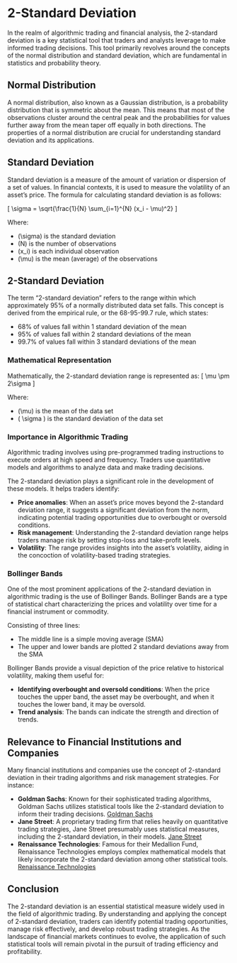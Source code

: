 # 2-Standard Deviation

In the realm of algorithmic trading and financial analysis, the 2-standard deviation is a key statistical tool that traders and analysts leverage to make informed trading decisions. This tool primarily revolves around the concepts of the normal distribution and standard deviation, which are fundamental in statistics and probability theory.

## Normal Distribution

A normal distribution, also known as a Gaussian distribution, is a probability distribution that is symmetric about the mean. This means that most of the observations cluster around the central peak and the probabilities for values further away from the mean taper off equally in both directions. The properties of a normal distribution are crucial for understanding standard deviation and its applications.

## Standard Deviation

Standard deviation is a measure of the amount of variation or dispersion of a set of values. In financial contexts, it is used to measure the volatility of an asset’s price. The formula for calculating standard deviation is as follows:

\[ \sigma = \sqrt{\frac{1}{N} \sum_{i=1}^{N} (x_i - \mu)^2} \]

Where:
- \(\sigma\) is the standard deviation
- \(N\) is the number of observations
- \(x_i\) is each individual observation
- \(\mu\) is the mean (average) of the observations

## 2-Standard Deviation

The term “2-standard deviation” refers to the range within which approximately 95% of a normally distributed data set falls. This concept is derived from the empirical rule, or the 68-95-99.7 rule, which states:
- 68% of values fall within 1 standard deviation of the mean
- 95% of values fall within 2 standard deviations of the mean
- 99.7% of values fall within 3 standard deviations of the mean

### Mathematical Representation

Mathematically, the 2-standard deviation range is represented as:
\[ \mu \pm 2\sigma \]

Where:
- \(\mu\) is the mean of the data set
- \( \sigma \) is the standard deviation of the data set

### Importance in Algorithmic Trading

Algorithmic trading involves using pre-programmed trading instructions to execute orders at high speed and frequency. Traders use quantitative models and algorithms to analyze data and make trading decisions. 

The 2-standard deviation plays a significant role in the development of these models. It helps traders identify:
- **Price anomalies**: When an asset’s price moves beyond the 2-standard deviation range, it suggests a significant deviation from the norm, indicating potential trading opportunities due to overbought or oversold conditions.
- **Risk management**: Understanding the 2-standard deviation range helps traders manage risk by setting stop-loss and take-profit levels.
- **Volatility**: The range provides insights into the asset’s volatility, aiding in the concoction of volatility-based trading strategies.

### Bollinger Bands

One of the most prominent applications of the 2-standard deviation in algorithmic trading is the use of Bollinger Bands. Bollinger Bands are a type of statistical chart characterizing the prices and volatility over time for a financial instrument or commodity.

Consisting of three lines:
- The middle line is a simple moving average (SMA)
- The upper and lower bands are plotted 2 standard deviations away from the SMA

Bollinger Bands provide a visual depiction of the price relative to historical volatility, making them useful for:
- **Identifying overbought and oversold conditions**: When the price touches the upper band, the asset may be overbought, and when it touches the lower band, it may be oversold.
- **Trend analysis**: The bands can indicate the strength and direction of trends.

## Relevance to Financial Institutions and Companies

Many financial institutions and companies use the concept of 2-standard deviation in their trading algorithms and risk management strategies. For instance:

- **Goldman Sachs**: Known for their sophisticated trading algorithms, Goldman Sachs utilizes statistical tools like the 2-standard deviation to inform their trading decisions. [Goldman Sachs](https://www.goldmansachs.com/)
- **Jane Street**: A proprietary trading firm that relies heavily on quantitative trading strategies, Jane Street presumably uses statistical measures, including the 2-standard deviation, in their models. [Jane Street](https://www.janestreet.com/)
- **Renaissance Technologies**: Famous for their Medallion Fund, Renaissance Technologies employs complex mathematical models that likely incorporate the 2-standard deviation among other statistical tools. [Renaissance Technologies](https://www.rentec.com/)

## Conclusion

The 2-standard deviation is an essential statistical measure widely used in the field of algorithmic trading. By understanding and applying the concept of 2-standard deviation, traders can identify potential trading opportunities, manage risk effectively, and develop robust trading strategies. As the landscape of financial markets continues to evolve, the application of such statistical tools will remain pivotal in the pursuit of trading efficiency and profitability.
